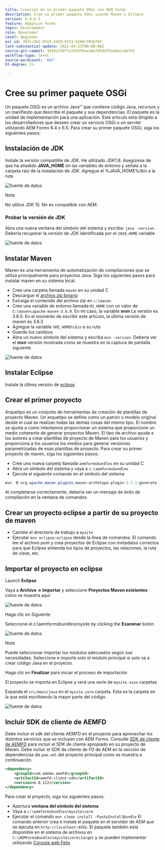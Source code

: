 ```yaml
---
title: Creación de su primer paquete OSGi con AEM Forms
description: Cree su primer paquete OSGi usando Maven y Eclipse
version: 6.4,6.5
feature: Adaptive Forms
topic: Development
role: Developer
level: Beginner
exl-id: 307cc3b2-87e5-4429-8f21-5266cf03b78f
last-substantial-update: 2021-04-23T00:00:00Z
source-git-commit: 381812397fa7d15f6ee34ef85ddf0aa0acc0af42
workflow-type: tm+mt
source-wordcount: '667'
ht-degree: 1%

---
```


# Cree su primer paquete OSGi

Un paquete OSGi es un archivo Java™ que contiene código Java, recursos y un manifiesto que describe el paquete y sus dependencias. El paquete es la unidad de implementación para una aplicación. Este artículo está dirigido a los desarrolladores que deseen crear un servicio OSGi o un servlet utilizando AEM Forms 6.4 o 6.5. Para crear su primer paquete OSGi, siga los siguientes pasos:


## Instalación de JDK

Instale la versión compatible de JDK. He utilizado JDK1.8. Asegúrese de que ha añadido **JAVA_HOME** en las variables de entorno y señala a la carpeta raíz de la instalación de JDK.
Agregue el %JAVA_HOME%/bin a la ruta

![fuente de datos](assets/java-home.JPG)

>[!NOTE]
> No utilice JDK 15. No es compatible con AEM.

### Probar la versión de JDK

Abra una nueva ventana del símbolo del sistema y escriba: `java -version`. Debería recuperar la versión de JDK identificada por el `JAVA_HOME` variable

![fuente de datos](assets/java-version.JPG)

## Instalar Maven

Maven es una herramienta de automatización de compilaciones que se utiliza principalmente para proyectos Java. Siga los siguientes pasos para instalar maven en su sistema local.

* Cree una carpeta llamada `maven` en su unidad C
* Descargue el [archivo zip binario](https://maven.apache.org/download.cgi)
* Extraiga el contenido del archivo zip en `c:\maven`
* Cree una variable de entorno llamada `M2_HOME` con un valor de `C:\maven\apache-maven-3.6.0`. En mi caso, la variable **mvn** La versión es 3.6.0. En el momento de escribir este artículo, la última versión de maven es 3.6.3
* Agregue la variable `%M2_HOME%\bin` a su ruta
* Guarde los cambios
* Abra un nuevo símbolo del sistema y escriba `mvn -version`. Debería ver el **mvn** versión mostrada como se muestra en la captura de pantalla siguiente

![fuente de datos](assets/mvn-version.JPG)


## Instalar Eclipse

Instale la última versión de [eclipse](https://www.eclipse.org/downloads/)

## Crear el primer proyecto

Arquetipo es un conjunto de herramientas de creación de plantillas de proyecto Maven. Un arquetipo se define como un patrón o modelo original desde el cual se realizan todas las demás cosas del mismo tipo. El nombre se ajusta a como intentamos proporcionar un sistema que proporcione un medio coherente de generar proyectos Maven. El tipo de archivo ayuda a los autores a crear plantillas de proyecto de Maven para los usuarios y proporciona a los usuarios los medios para generar versiones parametrizadas de esas plantillas de proyecto.
Para crear su primer proyecto de maven, siga los siguientes pasos:

* Cree una nueva carpeta llamada `aemformsbundles` en su unidad C
* Abra un símbolo del sistema y vaya a `c:\aemformsbundles`
* Ejecute el siguiente comando en el símbolo del sistema

```java
mvn -B org.apache.maven.plugins:maven-archetype-plugin:3.2.1:generate -D archetypeGroupId=com.adobe.aem -D archetypeArtifactId=aem-project-archetype -D archetypeVersion=36 -D appTitle="My Site" -D appId="mysite" -D groupId="com.mysite" -D aemVersion=6.5.13
```

Al completarse correctamente, debería ver un mensaje de éxito de compilación en la ventana de comandos

## Crear un proyecto eclipse a partir de su proyecto de maven

* Cambie el directorio de trabajo a `mysite`
* Ejecutar `mvn eclipse:eclipse` desde la línea de comandos. El comando lee el archivo pom y crea proyectos de Eclipse con metadatos correctos para que Eclipse entienda los tipos de proyectos, las relaciones, la ruta de clase, etc.

## Importar el proyecto en eclipse

Launch **Eclipse**

Vaya a **Archivo -> Importar** y seleccione **Proyectos Maven existentes** como se muestra aquí

![fuente de datos](assets/import-mvn-project.JPG)

Haga clic en Siguiente

Seleccione el c:\aemformsbundles\mysite by clicking the **Examinar** botón

![fuente de datos](assets/mysite-eclipse-project.png)

>[!NOTE]
>Puede seleccionar importar los módulos adecuados según sus necesidades. Seleccione e importe solo el módulo principal si solo va a crear código Java en el proyecto.

Haga clic en **Finalizar** para iniciar el proceso de importación

El proyecto se importa en Eclipse y verá una serie de `mysite.xxxx` carpetas

Expanda el `src/main/java` en el `mysite.core` carpeta. Esta es la carpeta en la que está escribiendo la mayor parte del código.

![fuente de datos](assets/mysite-core-project.png)

## Incluir SDK de cliente de AEMFD

Debe incluir el sdk del cliente AEMFD en el proyecto para aprovechar los distintos servicios que se incluyen con AEM Forms. Consulte [SDK de cliente de AEMFD](https://mvnrepository.com/artifact/com.adobe.aemfd/aemfd-client-sdk) para incluir el SDK de cliente apropiado en su proyecto de Maven. Debe incluir el SDK de cliente de FD de AEM en la sección de dependencias de `pom.xml` del proyecto principal como se muestra a continuación.

```xml
<dependency>
    <groupId>com.adobe.aemfd</groupId>
    <artifactId>aemfd-client-sdk</artifactId>
    <version>6.0.122</version>
</dependency>
```

Para crear el proyecto, siga los siguientes pasos:

* Apertura **ventana del símbolo del sistema**
* Vaya a `c:\aemformsbundles\mysite\core`
* Ejecutar el comando `mvn clean install -PautoInstallBundle`
El comando anterior crea e instala el paquete en el servidor de AEM que se ejecuta en `http://localhost:4502`. El paquete también está disponible en el sistema de archivos en
   `C:\AEMFormsBundles\mysite\core\target` y se pueden implementar utilizando [Consola web Felix](http://localhost:4502/system/console/bundles)
